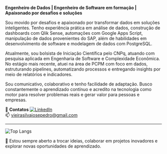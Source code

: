 **Engenheiro de Dados | Engenheiro de Software em formação | Apaixonado por desafios e soluções**

Sou movido por desafios e apaixonado por transformar dados em soluções inteligentes. Tenho experiência prática em análise de dados, construção de dashboards com Qlik Sense, automações com Google Apps Script, manipulação de dados provenientes do SAP, além de habilidades em desenvolvimento de software e modelagem de dados com PostgreSQL.

Atualmente, sou bolsista de Iniciação Científica pelo CNPq, atuando com pesquisa aplicada em Engenharia de Software e Complexidade Econômica. No estágio mais recente, atuei na área de PCPM com foco em dados, estruturando pipelines, automatizando processos e entregando insights por meio de relatórios e indicadores.

Sou comunicativo, colaborativo e tenho facilidade de adaptação. Busco constantemente o aprendizado contínuo e acredito na tecnologia como motor para resolver problemas reais e gerar valor para pessoas e empresas.

🔗 **Contatos**
[![LinkedIn](https://img.shields.io/badge/LinkedIn-josepedrovieira-blue?style=flat-square&logo=linkedin)](https://www.linkedin.com/in/josepedrovieira)  
📫 vieirasilvajosepedro@gmail.com

---

![Top Langs](https://github-readme-stats.vercel.app/api/top-langs/?username=sejodrope&layout=compact)

💬 Estou sempre aberto a trocar ideias, colaborar em projetos inovadores e explorar novas oportunidades de aprendizado.

